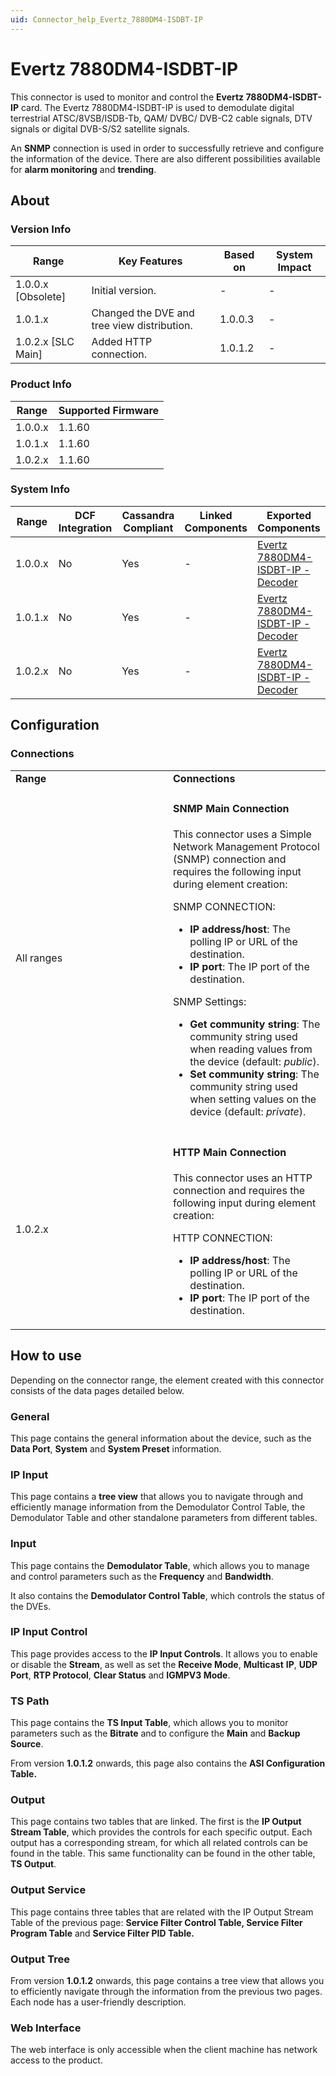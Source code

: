 ```yaml
---
uid: Connector_help_Evertz_7880DM4-ISDBT-IP
---
```


# Evertz 7880DM4-ISDBT-IP

This connector is used to monitor and control the **Evertz 7880DM4-ISDBT-IP** card. The Evertz 7880DM4-ISDBT-IP is used to demodulate digital terrestrial ATSC/8VSB/ISDB-Tb, QAM/ DVBC/ DVB-C2 cable signals, DTV signals or digital DVB-S/S2 satellite signals.

An **SNMP** connection is used in order to successfully retrieve and configure the information of the device. There are also different possibilities available for **alarm monitoring** and **trending**.

## About

### Version Info

| **Range**            | **Key Features**                            | **Based on** | **System Impact** |
|----------------------|---------------------------------------------|--------------|-------------------|
| 1.0.0.x \[Obsolete\] | Initial version.                            | \-           | \-                |
| 1.0.1.x              | Changed the DVE and tree view distribution. | 1.0.0.3      | \-                |
| 1.0.2.x \[SLC Main\] | Added HTTP connection.                      | 1.0.1.2      | \-                |

### Product Info

| **Range** | **Supported Firmware** |
|-----------|------------------------|
| 1.0.0.x   | 1.1.60                 |
| 1.0.1.x   | 1.1.60                 |
| 1.0.2.x   | 1.1.60                 |

### System Info

| **Range** | **DCF Integration** | **Cassandra Compliant** | **Linked Components** | **Exported Components**                                                                          |
|-----------|---------------------|-------------------------|-----------------------|--------------------------------------------------------------------------------------------------|
| 1.0.0.x   | No                  | Yes                     | \-                    | [Evertz 7880DM4-ISDBT-IP - Decoder](xref:Connector_help_Evertz_7880DM4-ISDBT-IP_-_Decoder) |
| 1.0.1.x   | No                  | Yes                     | \-                    | [Evertz 7880DM4-ISDBT-IP - Decoder](xref:Connector_help_Evertz_7880DM4-ISDBT-IP_-_Decoder) |
| 1.0.2.x   | No                  | Yes                     | \-                    | [Evertz 7880DM4-ISDBT-IP - Decoder](xref:Connector_help_Evertz_7880DM4-ISDBT-IP_-_Decoder) |

## Configuration

### Connections

<table>
<colgroup>
<col style="width: 50%" />
<col style="width: 50%" />
</colgroup>
<tbody>
<tr class="odd">
<td><strong>Range</strong></td>
<td><strong>Connections</strong></td>
</tr>
<tr class="even">
<td>All ranges</td>
<td><h4 id="snmp-main-connection">SNMP Main Connection</h4>
<p>This connector uses a Simple Network Management Protocol (SNMP) connection and requires the following input during element creation:</p>
<p>SNMP CONNECTION:</p>
<ul>
<li><strong>IP address/host</strong>: The polling IP or URL of the destination.</li>
<li><strong>IP port</strong>: The IP port of the destination.</li>
</ul>
<p>SNMP Settings:</p>
<ul>
<li><strong>Get community string</strong>: The community string used when reading values from the device (default: <em>public</em>).</li>
<li><strong>Set community string</strong>: The community string used when setting values on the device (default: <em>private</em>).</li>
</ul></td>
</tr>
<tr class="odd">
<td>1.0.2.x</td>
<td><h4 id="http-main-connection">HTTP Main Connection</h4>
<p>This connector uses an HTTP connection and requires the following input during element creation:</p>
<p>HTTP CONNECTION:</p>
<ul>
<li><strong>IP address/host</strong>: The polling IP or URL of the destination.</li>
<li><strong>IP port</strong>: The IP port of the destination.</li>
</ul></td>
</tr>
</tbody>
</table>

## How to use

Depending on the connector range, the element created with this connector consists of the data pages detailed below.

### General

This page contains the general information about the device, such as the **Data Port**, **System** and **System Preset** information.

### IP Input

This page contains a **tree view** that allows you to navigate through and efficiently manage information from the Demodulator Control Table, the Demodulator Table and other standalone parameters from different tables.

### Input

This page contains the **Demodulator Table**, which allows you to manage and control parameters such as the **Frequency** and **Bandwidth**.

It also contains the **Demodulator Control Table**, which controls the status of the DVEs.

### IP Input Control

This page provides access to the **IP Input Controls**. It allows you to enable or disable the **Stream**, as well as set the **Receive Mode**, **Multicast** **IP**, **UDP Port**, **RTP Protocol**, **Clear Status** and **IGMPV3 Mode**.

### TS Path

This page contains the **TS Input Table**, which allows you to monitor parameters such as the **Bitrate** and to configure the **Main** and **Backup Source**.

From version **1.0.1.2** onwards, this page also contains the **ASI Configuration Table.**

### Output

This page contains two tables that are linked. The first is the **IP Output Stream Table**, which provides the controls for each specific output. Each output has a corresponding stream, for which all related controls can be found in the table. This same functionality can be found in the other table, **TS Output**.

### Output Service

This page contains three tables that are related with the IP Output Stream Table of the previous page: **Service Filter Control Table, Service Filter Program Table** and **Service Filter PID Table.**

### Output Tree

From version **1.0.1.2** onwards, this page contains a tree view that allows you to efficiently navigate through the information from the previous two pages. Each node has a user-friendly description.

### Web Interface

The web interface is only accessible when the client machine has network access to the product.
